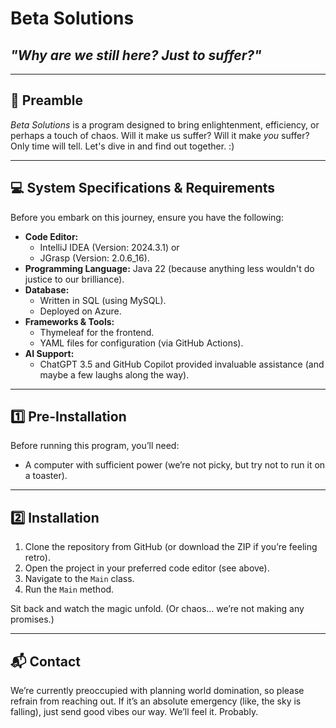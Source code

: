 # Beta Solutions

## _"Why are we still here? Just to suffer?"_

---

## :book: Preamble

_Beta Solutions_ is a program designed to bring enlightenment, efficiency, or perhaps a touch of chaos. Will it make us suffer? Will it make *you* suffer? Only time will tell. Let's dive in and find out together. :)

---

## :computer: System Specifications & Requirements

Before you embark on this journey, ensure you have the following:

- **Code Editor:**
  - IntelliJ IDEA (Version: 2024.3.1) or
  - JGrasp (Version: 2.0.6_16).
- **Programming Language:** Java 22 (because anything less wouldn't do justice to our brilliance).
- **Database:**
  - Written in SQL (using MySQL).
  - Deployed on Azure.
- **Frameworks & Tools:**
  - Thymeleaf for the frontend.
  - YAML files for configuration (via GitHub Actions).
- **AI Support:**
  - ChatGPT 3.5 and GitHub Copilot provided invaluable assistance (and maybe a few laughs along the way).

---

## :one: Pre-Installation

Before running this program, you’ll need:

- A computer with sufficient power (we’re not picky, but try not to run it on a toaster).

---

## :two: Installation

1. Clone the repository from GitHub (or download the ZIP if you’re feeling retro).
2. Open the project in your preferred code editor (see above).
3. Navigate to the `Main` class.
4. Run the `Main` method.

Sit back and watch the magic unfold. (Or chaos… we’re not making any promises.)

---

## :mailbox_with_mail: Contact

We’re currently preoccupied with planning world domination, so please refrain from reaching out. If it’s an absolute emergency (like, the sky is falling), just send good vibes our way. We’ll feel it. Probably.
